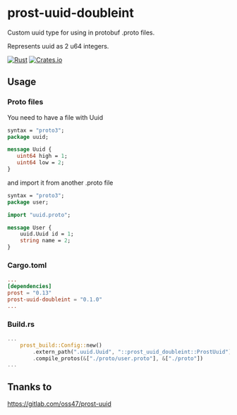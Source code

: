# prost-uuid-doubleint

Custom uuid type for using in protobuf .proto files.

Represents uuid as 2 u64 integers.


[![Rust](https://github.com/evilbluebeaver/prost_uuid_doubleint/actions/workflows/rust.yml/badge.svg)](https://github.com/evilbluebeaver/prost_uuid_doubleint/actions/workflows/rust.yml)
[![Crates.io](https://img.shields.io/crates/v/prost-uuid-doubleint)](https://crates.io/crates/prost-uuid-doubleint)


## Usage

### Proto files
You need to have a file with Uuid

```protobuf
syntax = "proto3";
package uuid;

message Uuid {
   uint64 high = 1;
   uint64 low = 2;
}
```
and import it from another .proto file

```protobuf
syntax = "proto3";
package user;

import "uuid.proto";

message User {
    uuid.Uuid id = 1;
    string name = 2;
}
```

### Cargo.toml

``` toml
...
[dependencies]
prost = "0.13"
prost-uuid-doubleint = "0.1.0"
...
```

### Build.rs
``` rust
...
    prost_build::Config::new()
        .extern_path(".uuid.Uuid", "::prost_uuid_doubleint::ProstUuid")
        .compile_protos(&["./proto/user.proto"], &["./proto"])
...
```


## Tnanks to
https://gitlab.com/oss47/prost-uuid
